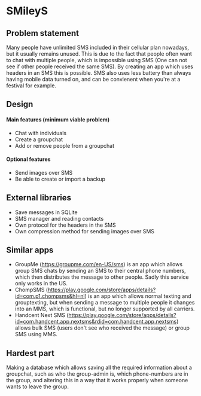 # SMileyS

## Problem statement
Many people have unlimited SMS included in their cellular plan nowadays, but it usually remains unused. This is due to the fact that people often want to chat with multiple people, which is impossible using SMS (One can not see if other people received the same SMS). By creating an app which uses headers in an SMS this is possible. SMS also uses less battery than always having mobile data turned on, and can be convienent when you're at a festival for example.

## Design

#### Main features (minimum viable problem)
* Chat with individuals 
* Create a groupchat
* Add or remove people from a groupchat

#### Optional features
* Send images over SMS
* Be able to create or import a backup

## External libraries
* Save messages in SQLite
* SMS manager and reading contacts
* Own protocol for the headers in the SMS
* Own compression method for sending images over SMS

## Similar apps
* GroupMe (https://groupme.com/en-US/sms) is an app which allows group SMS chats by sending an SMS to their central phone numbers, which then distributes the message to other people. Sadly this service only works in the US.
* ChompSMS (https://play.google.com/store/apps/details?id=com.p1.chompsms&hl=nl) is an app which allows normal texting and grouptexting, but when sending a message to multiple people it changes into an MMS, which is functional, but no longer supported by all carriers.
* Handcent Next SMS (https://play.google.com/store/apps/details?id=com.handcent.app.nextsms&rdid=com.handcent.app.nextsms) allows bulk SMS (users don't see who received the message) or group SMS using MMS. 

## Hardest part
Making a database which allows saving all the required information about a groupchat, such as who the group-admin is, which phone-numbers are in the group, and altering this in a way that it works properly when someone wants to leave the group.
